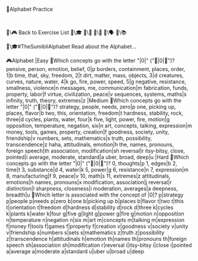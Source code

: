 📛Alphabet
Practice

&nbsp;

🔗\🎮 Back to Exercise List
🔗\🎓
🔗\📖
🔗\🌳
🔗\🗣️
🔗\📚

🔗\🎓#TheSumibliAlphabet Read about the Alphabet...

🎮Alphabet
|Easy
🔹Which concepts go with the letter "|0|" ("🎏|0|💬")?
pensive, person, emotion, belief, 0|p
borders, containment, places, order, 1|b
time, that, sky, freedom, 2|t
dirt, matter, mass, objects, 3|d
creatures, curves, nature, water, 4|k
go, fire, power, speed, 5|g
negative, resistance, smallness, violence|n
messages, me, communication|m
fabrication, funds, property, labor|f
virtue, civilization, peace|v
sequences, systems, maths|s
infinity, truth, theory, extremes|z
|Medium
🔹Which concepts go with the letter "|0|" ("🎏|0|💬")?
strategy, people, needs, zero|p
one, picking up, places, flavor|b
two, this, orientation, freedom|t
hardness, stability, rock, three|d
cycles, plants, water, four|k
five, light, power, fire, motion|g
opposition, temperature, negation, six|n
art, concepts, talking, expression|m
money, tools, games, property, creation|f
goodness, society, unity, friendship|v
numbers, sets, mathematics|s
truth, possibility, transcendence|z
haha, attitudinals, emotion|h
the, names, pronouns, foreign speech|th
association, modification|sh
reversal|r
itsy-bitsy, close, pointed|i
average, moderate, standard|a
uber, broad, deep|u
|Hard
🔹Which concepts go with the letter "|0|" ("🎏|0|💬")?
0, thoughts|p
1, edges|b
2, time|t
3, substance|d
4, water|k
5, power|g
6, resistance|n
7, expression|m
8, manufacturing|f
9, peace|v
10, math|s
11, extremes|z
attitudinals, emotions|h
names, pronouns|x
modification, association|j
reversal|r
distinction|l
sharpness, closeness|i
moderation, averages|a
deepness, breadth|u
🔹Which letter is associated with the concept of |0|?
p|strategy
p|people
p|needs
p|zero
b|one
b|picking up
b|places
b|flavor
t|two
t|this
t|orientation
t|freedom
d|hardness
d|stability
d|rock
d|three
k|cycles
k|plants
k|water
k|four
g|five
g|light
g|power
g|fire
g|motion
n|opposition
n|temperature
n|negation
n|six
m|art
m|concepts
m|talking
m|expression
f|money
f|tools
f|games
f|property
f|creation
v|goodness
v|society
v|unity
v|friendship
s|numbers
s|sets
s|mathematics
z|truth
z|possibility
z|transcendence
h|attitudinals
h|emotion
th|names
th|pronouns
th|foreign speech
sh|association
sh|modification
r|reversal
i|itsy-bitsy
i|close
i|pointed
a|average
a|moderate
a|standard
u|uber
u|broad
u|deep
